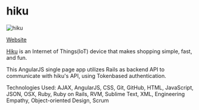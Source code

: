 hiku
====
![hiku](http://i.imgur.com/DH9PZZ0.png)

[Website](http://www.bit.ly/hikuapp)

[Hiku](http://hiku.us/) is an Internet of Things(IoT) device that makes shopping simple, fast, and fun.

This AngularJS single page app utilizes Rails as backend API to communicate with hiku's API, using Tokenbased authentication.

Technologies Used:
AJAX, AngularJS, CSS, Git, GitHub, HTML, JavaScript, JSON, OSX, Ruby, Ruby on Rails,
RVM, Sublime Text, XML, Engineering Empathy, Object-oriented Design, Scrum
